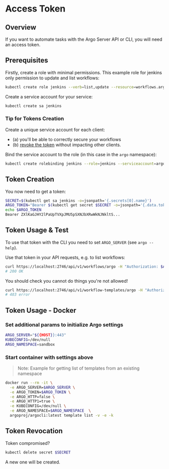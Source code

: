 # Access Token

## Overview

If you want to automate tasks with the Argo Server API or CLI, you will need an access token.

## Prerequisites

Firstly, create a role with minimal permissions. This example role for jenkins only permission to update and list workflows:

```bash
kubectl create role jenkins --verb=list,update --resource=workflows.argoproj.io 
```

Create a service account for your service:

```bash
kubectl create sa jenkins
```

### Tip for Tokens Creation

Create a unique service account for each client:

- (a) you'll be able to correctly secure your workflows
- (b) [revoke the token](#token-revocation) without impacting other clients.

Bind the service account to the role (in this case in the `argo` namespace):

```bash
kubectl create rolebinding jenkins --role=jenkins --serviceaccount=argo:jenkins
```

## Token Creation

You now need to get a token:

```bash
SECRET=$(kubectl get sa jenkins -o=jsonpath='{.secrets[0].name}')
ARGO_TOKEN="Bearer $(kubectl get secret $SECRET -o=jsonpath='{.data.token}' | base64 --decode)"
echo $ARGO_TOKEN
Bearer ZXlKaGJHY2lPaUpTVXpJMU5pSXNJbXRwWkNJNkltS...
```

## Token Usage & Test

To use that token with the CLI you need to set `ARGO_SERVER` (see `argo --help`).

Use that token in your API requests, e.g. to list workflows:

```bash
curl https://localhost:2746/api/v1/workflows/argo -H "Authorization: $ARGO_TOKEN"
# 200 OK
```

You should check you cannot do things you're not allowed!

```bash
curl https://localhost:2746/api/v1/workflow-templates/argo -H "Authorization: $ARGO_TOKEN"
# 403 error
```

## Token Usage - Docker

### Set additional params to initialize Argo settings

```bash
ARGO_SERVER="${{HOST}}:443"
KUBECONFIG=/dev/null
ARGO_NAMESPACE=sandbox
```

### Start container with settings above

> Note: Example for  getting list of templates from an existing namespace

```bash
docker run --rm -it \
  -e ARGO_SERVER=$ARGO_SERVER \
  -e ARGO_TOKEN=$ARGO_TOKEN \
  -e ARGO_HTTP=false \
  -e ARGO_HTTP1=true \
  -e KUBECONFIG=/dev/null \
  -e ARGO_NAMESPACE=$ARGO_NAMESPACE  \
  argoproj/argocli:latest template list -v -e -k
```

## Token Revocation

Token compromised?

```bash
kubectl delete secret $SECRET
```

A new one will be created.
